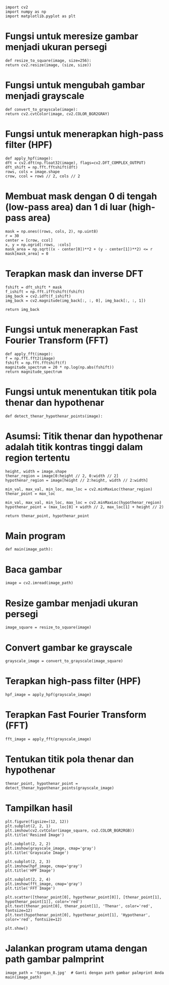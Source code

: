     import cv2
    import numpy as np
    import matplotlib.pyplot as plt

# Fungsi untuk meresize gambar menjadi ukuran persegi
    def resize_to_square(image, size=256):
    return cv2.resize(image, (size, size))

# Fungsi untuk mengubah gambar menjadi grayscale
    def convert_to_grayscale(image):
    return cv2.cvtColor(image, cv2.COLOR_BGR2GRAY)

# Fungsi untuk menerapkan high-pass filter (HPF)
    def apply_hpf(image):
    dft = cv2.dft(np.float32(image), flags=cv2.DFT_COMPLEX_OUTPUT)
    dft_shift = np.fft.fftshift(dft) 
    rows, cols = image.shape
    crow, ccol = rows // 2, cols // 2
    
# Membuat mask dengan 0 di tengah (low-pass area) dan 1 di luar (high-pass area)
    mask = np.ones((rows, cols, 2), np.uint8)
    r = 30
    center = [crow, ccol]
    x, y = np.ogrid[:rows, :cols]
    mask_area = np.sqrt((x - center[0])**2 + (y - center[1])**2) <= r
    mask[mask_area] = 0

# Terapkan mask dan inverse DFT
    fshift = dft_shift * mask
    f_ishift = np.fft.ifftshift(fshift)
    img_back = cv2.idft(f_ishift)
    img_back = cv2.magnitude(img_back[:, :, 0], img_back[:, :, 1])

    return img_back

# Fungsi untuk menerapkan Fast Fourier Transform (FFT)
    def apply_fft(image):
    f = np.fft.fft2(image)
    fshift = np.fft.fftshift(f)
    magnitude_spectrum = 20 * np.log(np.abs(fshift))
    return magnitude_spectrum

# Fungsi untuk menentukan titik pola thenar dan hypothenar
    def detect_thenar_hypothenar_points(image):
    
# Asumsi: Titik thenar dan hypothenar adalah titik kontras tinggi dalam region tertentu
    height, width = image.shape
    thenar_region = image[0:height // 2, 0:width // 2]
    hypothenar_region = image[height // 2:height, width // 2:width]

    min_val, max_val, min_loc, max_loc = cv2.minMaxLoc(thenar_region)
    thenar_point = max_loc
    
    min_val, max_val, min_loc, max_loc = cv2.minMaxLoc(hypothenar_region)
    hypothenar_point = (max_loc[0] + width // 2, max_loc[1] + height // 2)

    return thenar_point, hypothenar_point

# Main program
    def main(image_path):
# Baca gambar
    image = cv2.imread(image_path)
# Resize gambar menjadi ukuran persegi
    image_square = resize_to_square(image)
# Convert gambar ke grayscale
    grayscale_image = convert_to_grayscale(image_square)
# Terapkan high-pass filter (HPF)
    hpf_image = apply_hpf(grayscale_image)
# Terapkan Fast Fourier Transform (FFT)
    fft_image = apply_fft(grayscale_image)
# Tentukan titik pola thenar dan hypothenar
    thenar_point, hypothenar_point = detect_thenar_hypothenar_points(grayscale_image)
# Tampilkan hasil
    plt.figure(figsize=(12, 12))
    plt.subplot(2, 2, 1)
    plt.imshow(cv2.cvtColor(image_square, cv2.COLOR_BGR2RGB))
    plt.title('Resized Image')

    plt.subplot(2, 2, 2)
    plt.imshow(grayscale_image, cmap='gray')
    plt.title('Grayscale Image')

    plt.subplot(2, 2, 3)
    plt.imshow(hpf_image, cmap='gray')
    plt.title('HPF Image')

    plt.subplot(2, 2, 4)
    plt.imshow(fft_image, cmap='gray')
    plt.title('FFT Image')

    plt.scatter([thenar_point[0], hypothenar_point[0]], [thenar_point[1], hypothenar_point[1]], color='red')
    plt.text(thenar_point[0], thenar_point[1], 'Thenar', color='red', fontsize=12)
    plt.text(hypothenar_point[0], hypothenar_point[1], 'Hypothenar', color='red', fontsize=12)

    plt.show()
# Jalankan program utama dengan path gambar palmprint
    image_path = 'tangan_8.jpg'  # Ganti dengan path gambar palmprint Anda
    main(image_path)
